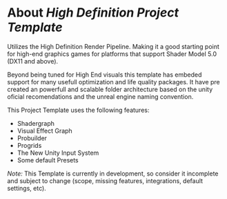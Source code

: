 # About _High Definition Project Template_

Utilizes the High Definition Render Pipeline. Making it a good starting point for high-end graphics games for platforms that support Shader Model 5.0 (DX11 and above).

Beyond being tuned for High End visuals this template has embeded support for many usefull optimization and life quality packages. It have pre created an powerfull and scalable folder architecture based on the unity oficial recomendations and the unreal engine naming convention.
  
This Project Template uses the following features:

* Shadergraph
* Visual Effect Graph
* Probuilder
* Progrids
* The New Unity Input System
* Some default Presets

*Note:* This Template is currently in development, so consider it incomplete and subject to change (scope, missing features, integrations, default settings, etc).
